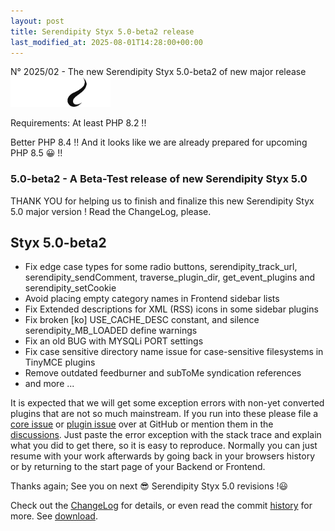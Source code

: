 ```yaml
---
layout: post
title: Serendipity Styx 5.0-beta2 release
last_modified_at: 2025-08-01T14:28:00+00:00
---
```


N° 2025/02 - The new Serendipity Styx 5.0-beta2 of new major release <img class="php8" src="/i/b/logo_php8_4.svg" alt="php8.4" width="160" height="48">

Requirements: At least PHP 8.2 !!

Better PHP 8.4 !! And it looks like we are already prepared for upcoming PHP 8.5 😀 !!

### 5.0-beta2 - A Beta-Test release of new Serendipity Styx 5.0

THANK YOU for helping us to finish and finalize this new Serendipity Styx 5.0 major version ! Read the ChangeLog, please.

## Styx 5.0-beta2

  - Fix edge case types for some radio buttons, serendipity_track_url, serendipity_sendComment, traverse_plugin_dir, get_event_plugins and serendipity_setCookie
  - Avoid placing empty category names in Frontend sidebar lists
  - Fix Extended descriptions for XML (RSS) icons in some sidebar plugins
  - Fix broken [ko] USE_CACHE_DESC constant, and silence serendipity_MB_LOADED define warnings
  - Fix an old BUG with MYSQLi PORT settings
  - Fix case sensitive directory name issue for case-sensitive filesystems in TinyMCE plugins
  - Remove outdated feedburner and subToMe syndication references
  - and more ...

It is expected that we will get some exception errors with non-yet converted plugins that are not so much mainstream. If you run into these please file a [core issue](https://github.com/ophian/styx/issues) or [plugin issue](https://github.com/ophian/additional_plugins/issues) over at GitHub or mention them in the [discussions](https://github.com/ophian/styx/discussions). Just paste the error exception with the stack trace and explain what you did to get there, so it is easy to reproduce. Normally you can just resume with your work afterwards by going back in your browsers history or by returning to the start page of your Backend or Frontend.

Thanks again; See you on next 😎 Serendipity Styx 5.0 revisions !😃

Check out the [ChangeLog](https://github.com/ophian/styx/blob/5.0-beta2/docs/NEWS) for details, or even read the commit [history](https://github.com/ophian/styx/commits/5.0-beta2) for more. See [download](https://github.com/ophian/styx/releases/tag/5.0-beta2).

